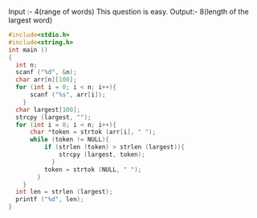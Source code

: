 
Input :- 4(range of words) 
This question is easy. 
Output:- 8(length of the largest word)

```c
#include<stdio.h>
#include<string.h>
int main ()
{
  int n;
  scanf ("%d", &n);
  char arr[n][100];
  for (int i = 0; i < n; i++){
	  scanf ("%s", arr[i]);
	}
  char largest[100];
  strcpy (largest, "");
  for (int i = 0; i < n; i++){
	  char *token = strtok (arr[i], " ");
	  while (token != NULL){
		  if (strlen (token) > strlen (largest)){
			  strcpy (largest, token);
			}
		  token = strtok (NULL, " ");
		}
	}
  int len = strlen (largest);
  printf ("%d", len);
}

```
